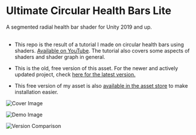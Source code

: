 # Ultimate Circular Health Bars Lite
A segmented radial health bar shader for Unity 2019 and up.<br/><br/>

- This repo is the result of a tutorial I made on circular health bars using shaders. [Available on YouTube](https://www.youtube.com/watch?v=V5h2ClMUguQ). The tutorial also covers some aspects of shaders and shader graph in general.<br/>

- This is the old, free version of this asset. For the newer and actively updated project, check [here for the latest version.](http://u3d.as/2jpc)<br/>

- This free version of my asset is also [available in the asset store](http://u3d.as/2H4f) to make installation easier.

![Cover Image](https://i.imgur.com/q9SrGm0.png)

![Demo Image](https://i.imgur.com/YKZNCSQ.png)

![Version Comparison](https://i.imgur.com/EU5iSmD.png)
